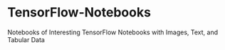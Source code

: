 # TensorFlow-Notebooks
Notebooks of Interesting TensorFlow Notebooks with Images, Text, and Tabular Data
